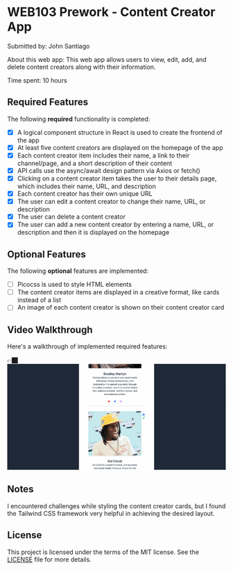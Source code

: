 # WEB103 Prework - Content Creator App

Submitted by: John Santiago

About this web app: This web app allows users to view, edit, add, and delete content creators along with their information.

Time spent: 10 hours

## Required Features

The following **required** functionality is completed:

- [x] A logical component structure in React is used to create the frontend of the app
- [x] At least five content creators are displayed on the homepage of the app
- [x] Each content creator item includes their name, a link to their channel/page, and a short description of their content
- [x] API calls use the async/await design pattern via Axios or fetch()
- [x] Clicking on a content creator item takes the user to their details page, which includes their name, URL, and description
- [x] Each content creator has their own unique URL
- [x] The user can edit a content creator to change their name, URL, or description
- [x] The user can delete a content creator
- [x] The user can add a new content creator by entering a name, URL, or description and then it is displayed on the homepage

## Optional Features

The following **optional** features are implemented:

- [ ] Picocss is used to style HTML elements
- [ ] The content creator items are displayed in a creative format, like cards instead of a list
- [ ] An image of each content creator is shown on their content creator card

## Video Walkthrough

Here's a walkthrough of implemented required features:

👉🏿<img src='https://github.com/JohnSantiago00/Creatorverse/blob/main/creatorverse/creatorverse.gif' title='Video Walkthrough' width='' alt='Video Walkthrough' />



## Notes

I encountered challenges while styling the content creator cards, but I found the Tailwind CSS framework very helpful in achieving the desired layout.

## License

This project is licensed under the terms of the MIT license. See the [LICENSE](LICENSE) file for more details.
